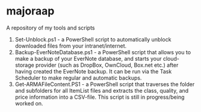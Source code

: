 # majoraap
A repository of my tools and scripts

1. Set-Unblock.ps1 - a PowerShell script to automatically unblock downloaded files from your intranet/internet.
2. Backup-EverNoteDatabase.ps1 - a PowerShell script that allows you to make a backup of your EverNote database, and starts your cloud-storage provider (such as DropBox, OwnCloud, Box.net etc.) after having created the EverNote backup. It can be run via the Task Scheduler to make regular and automatic backups.
3. Get-ARMAFileContent.PS1 - a PowerShell script that traverses the folder and subfolders for all ItemList files and extracts the class, quality, and price information into a CSV-file. This script is still in progress/being worked on.
